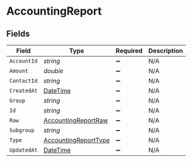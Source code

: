 # AccountingReport


## Fields

| Field                                                                                 | Type                                                                                  | Required                                                                              | Description                                                                           |
| ------------------------------------------------------------------------------------- | ------------------------------------------------------------------------------------- | ------------------------------------------------------------------------------------- | ------------------------------------------------------------------------------------- |
| `AccountId`                                                                           | *string*                                                                              | :heavy_minus_sign:                                                                    | N/A                                                                                   |
| `Amount`                                                                              | *double*                                                                              | :heavy_minus_sign:                                                                    | N/A                                                                                   |
| `ContactId`                                                                           | *string*                                                                              | :heavy_minus_sign:                                                                    | N/A                                                                                   |
| `CreatedAt`                                                                           | [DateTime](https://learn.microsoft.com/en-us/dotnet/api/system.datetime?view=net-5.0) | :heavy_minus_sign:                                                                    | N/A                                                                                   |
| `Group`                                                                               | *string*                                                                              | :heavy_minus_sign:                                                                    | N/A                                                                                   |
| `Id`                                                                                  | *string*                                                                              | :heavy_minus_sign:                                                                    | N/A                                                                                   |
| `Raw`                                                                                 | [AccountingReportRaw](../../Models/Components/AccountingReportRaw.md)                 | :heavy_minus_sign:                                                                    | N/A                                                                                   |
| `Subgroup`                                                                            | *string*                                                                              | :heavy_minus_sign:                                                                    | N/A                                                                                   |
| `Type`                                                                                | [AccountingReportType](../../Models/Components/AccountingReportType.md)               | :heavy_minus_sign:                                                                    | N/A                                                                                   |
| `UpdatedAt`                                                                           | [DateTime](https://learn.microsoft.com/en-us/dotnet/api/system.datetime?view=net-5.0) | :heavy_minus_sign:                                                                    | N/A                                                                                   |
